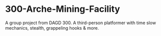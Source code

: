 # 300-Arche-Mining-Facility
A group project from DAGD 300.
A third-person platformer with time slow mechanics, stealth, grappeling hooks & more.
